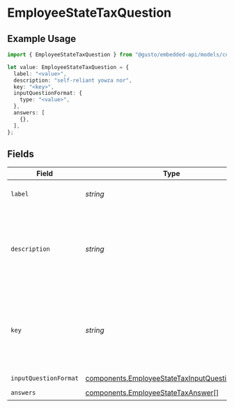 # EmployeeStateTaxQuestion

## Example Usage

```typescript
import { EmployeeStateTaxQuestion } from "@gusto/embedded-api/models/components";

let value: EmployeeStateTaxQuestion = {
  label: "<value>",
  description: "self-reliant yowza nor",
  key: "<key>",
  inputQuestionFormat: {
    type: "<value>",
  },
  answers: [
    {},
  ],
};
```

## Fields

| Field                                                                                                            | Type                                                                                                             | Required                                                                                                         | Description                                                                                                      |
| ---------------------------------------------------------------------------------------------------------------- | ---------------------------------------------------------------------------------------------------------------- | ---------------------------------------------------------------------------------------------------------------- | ---------------------------------------------------------------------------------------------------------------- |
| `label`                                                                                                          | *string*                                                                                                         | :heavy_check_mark:                                                                                               | A short title for the question                                                                                   |
| `description`                                                                                                    | *string*                                                                                                         | :heavy_check_mark:                                                                                               | An explaination of the question - this may contain inline html formatted links.                                  |
| `key`                                                                                                            | *string*                                                                                                         | :heavy_check_mark:                                                                                               | A unique identifier of the question (for the given state) - used for updating the answer.                        |
| `inputQuestionFormat`                                                                                            | [components.EmployeeStateTaxInputQuestionFormat](../../models/components/employeestatetaxinputquestionformat.md) | :heavy_check_mark:                                                                                               | N/A                                                                                                              |
| `answers`                                                                                                        | [components.EmployeeStateTaxAnswer](../../models/components/employeestatetaxanswer.md)[]                         | :heavy_check_mark:                                                                                               | N/A                                                                                                              |